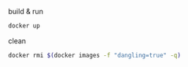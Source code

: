 build & run

```bash
docker up
```

clean

```bash
docker rmi $(docker images -f "dangling=true" -q)
```